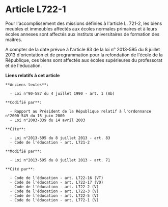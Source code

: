 # Article L722-1

Pour l'accomplissement des missions définies à l'article L. 721-2, les biens meubles et immeubles affectés aux écoles
normales primaires et à leurs écoles annexes sont affectés aux instituts universitaires de formation des maîtres. 

A compter de la date prévue à l'article 83 de la loi n° 2013-595 du 8 juillet 2013 d'orientation et de programmation pour la
refondation de l'école de la République, ces biens sont affectés aux écoles supérieures du professorat et de l'éducation.

**Liens relatifs à cet article**

	**Anciens textes**:

	  - Loi n°90-587 du 4 juillet 1990 - art. 1 (Ab)

	**Codifié par**:

	  - Rapport au Président de la République relatif à l'ordonnance n°2000-549 du 15 juin 2000
	  - Loi n°2003-339 du 14 avril 2003

	**Cite**:

	  - Loi n°2013-595 du 8 juillet 2013 - art. 83
	  - Code de l'éducation - art. L721-2

	**Modifié par**:

	  - Loi n°2013-595 du 8 juillet 2013 - art. 71

	**Cité par**:

	  - Code de l'éducation - art. L722-16 (VT)
	  - Code de l'éducation - art. L722-17 (VD)
	  - Code de l'éducation - art. L722-2 (V)
	  - Code de l'éducation - art. L722-3 (V)
	  - Code de l'éducation - art. L722-5 (V)
	  - Code de l'éducation - art. L772-1 (V)
